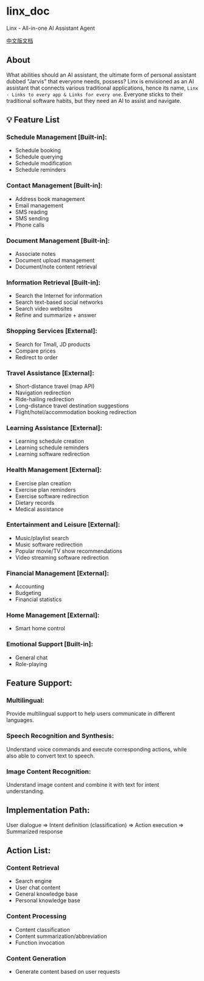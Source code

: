 # linx_doc

Linx - All-in-one AI Assistant Agent

[中文版文档](./README_zh.md)

## About

What abilities should an AI assistant, the ultimate form of personal assistant dubbed "Jarvis" that everyone needs, possess? Linx is envisioned as an AI assistant that connects various traditional applications, hence its name, `Linx - Links to every app & Links for every one`. Everyone sticks to their traditional software habits, but they need an AI to assist and navigate.

## 💡 Feature List

### Schedule Management [Built-in]:

- Schedule booking
- Schedule querying
- Schedule modification
- Schedule reminders

### Contact Management [Built-in]:

- Address book management
- Email management
- SMS reading
- SMS sending
- Phone calls

### Document Management [Built-in]:

- Associate notes
- Document upload management
- Document/note content retrieval

### Information Retrieval [Built-in]:

- Search the Internet for information
- Search text-based social networks
- Search video websites
- Refine and summarize + answer

### Shopping Services [External]:

- Search for Tmall, JD products
- Compare prices
- Redirect to order

### Travel Assistance [External]:

- Short-distance travel (map API)
- Navigation redirection
- Ride-hailing redirection
- Long-distance travel destination suggestions
- Flight/hotel/accommodation booking redirection

### Learning Assistance [External]:

- Learning schedule creation
- Learning schedule reminders
- Learning software redirection

### Health Management [External]:

- Exercise plan creation
- Exercise plan reminders
- Exercise software redirection
- Dietary records
- Medical assistance

### Entertainment and Leisure [External]:

- Music/playlist search
- Music software redirection
- Popular movie/TV show recommendations
- Video streaming software redirection

### Financial Management [External]:

- Accounting
- Budgeting
- Financial statistics

### Home Management [External]:

- Smart home control

### Emotional Support [Built-in]:

- General chat
- Role-playing

## Feature Support:

### Multilingual:

Provide multilingual support to help users communicate in different languages.

### Speech Recognition and Synthesis:

Understand voice commands and execute corresponding actions, while also able to convert text to speech.

### Image Content Recognition:

Understand image content and combine it with text for intent understanding.

## Implementation Path:

User dialogue => Intent definition (classification) => Action execution => Summarized response

## Action List:

### Content Retrieval

- Search engine
- User chat content
- General knowledge base
- Personal knowledge base

### Content Processing

- Content classification
- Content summarization/abbreviation
- Function invocation

### Content Generation

- Generate content based on user requests
